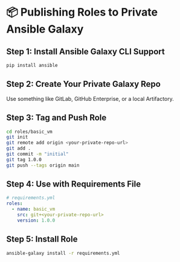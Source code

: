 # 📦 Publishing Roles to Private Ansible Galaxy

## Step 1: Install Ansible Galaxy CLI Support
```bash
pip install ansible
```

## Step 2: Create Your Private Galaxy Repo
Use something like GitLab, GitHub Enterprise, or a local Artifactory.

## Step 3: Tag and Push Role
```bash
cd roles/basic_vm
git init
git remote add origin <your-private-repo-url>
git add .
git commit -m "initial"
git tag 1.0.0
git push --tags origin main
```

## Step 4: Use with Requirements File
```yaml
# requirements.yml
roles:
  - name: basic_vm
    src: git+<your-private-repo-url>
    version: 1.0.0
```

## Step 5: Install Role
```bash
ansible-galaxy install -r requirements.yml
```
